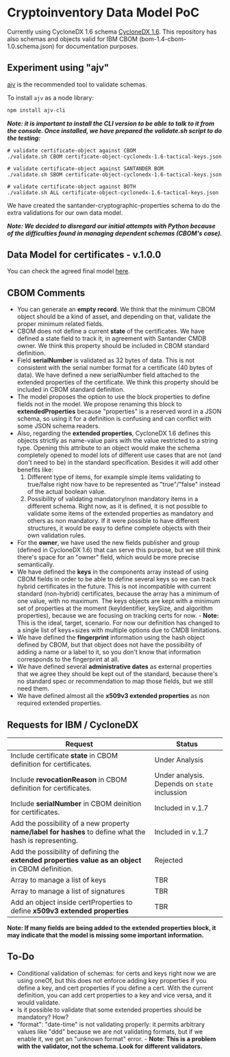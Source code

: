 # Cryptoinventory Data Model PoC

Currently using CycloneDX 1.6 schema [CycloneDX 1.6](https://github.com/CycloneDX/specification).
This repository has also schemas and objects valid for IBM CBOM (bom-1.4-cbom-1.0.schema.json) for documentation purposes.

## Experiment using "ajv"

[ajv](https://www.npmjs.com/package/ajv) is the recommended tool to validate schemas.

To install `ajv` as a node library:

```bash
npm install ajv-cli
```

***Note: it is important to install the CLI version to be able to talk to it from the console. Once installed, we have prepared the validate.sh script to do the testing:***

```
# validate certificate-object against CBOM 
./validate.sh CBOM certificate-object-cyclonedx-1.6-tactical-keys.json
 
# validate certificate-object against SANTANDER BOM 
./validate.sh SBOM certificate-object-cyclonedx-1.6-tactical-keys.json
 
# validate certificate-object against BOTH 
./validate.sh ALL certificate-object-cyclonedx-1.6-tactical-keys.json
```

We have created the santander-cryptographic-properties schema to do the extra validations for our own data model.

***Note: We decided to disregard our initial attempts with Python because of the difficulties found in managing dependent schemas (CBOM's case).***

## Data Model for certificates - v.1.0.0

You can check the agreed final model [here](data-model-for-certificates-v.1.0.0.md).

## CBOM Comments

* You can generate an **empty record**. We think that the minimum CBOM object should be a kind of asset, and depending on that, validate the proper minimum related fields.
* CBOM does not define a current **state** of the certificates. We have defined a state field to track it, in agreement with Santander CMDB owner. We think this property should be included in CBOM standard definition.
* Field **serialNumber** is validated as 32 bytes of data. This is not consistent with the serial number format for a certificate (40 bytes of data). We have defined a new serialNumber field attached to the extended properties of the certificate. We think this property should be included in CBOM standard definition.
* The model proposes the option to use the block properties to define fields not in the model. We propose renaming this block to **extendedProperties** because "properties" is a reserved word in a JSON schema, so using it for a definition is confusing and can conflict with some JSON schema readers.
* Also, regarding the **extended properties**, CycloneDX 1.6 defines this objects strictly as name-value pairs with the value restricted to a string type. Opening this attribute to an object would make the schema completely opened to model lots of different use cases that are not (and don't need to be) in the standard specification. Besides it will add other benefits like: 
    1. Different type of items, for example simple items validating to true/false right now have to be represented as "true"/"false" instead of the actual boolean value. 
    2. Possibility of validating mandatory/non mandatory items in a different schema. Right now, as it is defined, it is not possible to validate some items of the extended properties as mandatory and others as non mandatory. If it were possible to have different structures, it would be easy to define complete objects with their own validation rules.
* For the **owner**, we have used the new fields publisher and group (defined in CycloneDX 1.6) that can serve this purpose, but we still think there's space for an "owner" field, which would be more precise semantically.
* We have defined the **keys** in the components array instead of using CBOM fields in order to be able to define several keys so we can track hybrid certificates in the future. This is not incompatible with current standard (non-hybrid) certificates, because the array has a minimum of one value, with no maximum. The keys objects are kept with a minimum set of properties at the moment (keyIdentifier, keySize, and algorithm properties), because we are focusing on tracking certs for now. - **Note:** This is the ideal, target, scenario. For now our definition has changed to a single list of keys+sizes with multiple options due to CMDB limitations.
* We have defined the **fingerprint** information using the hash object defined by CBOM, but that object does not have the possibility of adding a name or a label to it, so you don't know that information corresponds to the fingerprint at all.
* We have defined several **administrative dates** as external properties that we agree they should be kept out of the standard, because there's no standard spec or recommendation to map those fields, but we still need them.
* We have defined almost all the **x509v3 extended properties** as non required extended properties.

## Requests for IBM / CycloneDX

Request | Status
--- | ---
Include certificate **state** in CBOM definition for certificates. | Under Analysis
Include **revocationReason** in CBOM definition for certificates. | Under analysis. Depends on `state` inclussion
Include **serialNumber** in CBOM deinition for certificates. | Included in v.1.7
Add the possibility of a new property **name/label for hashes** to define what the hash is representing. | Included in v.1.7
Add the possibility of defining the **extended properties value as an object** in CBOM definition. | Rejected
Array to manage a list of keys | TBR
Array to manage a list of signatures | TBR
Add an object inside certProperties to define **x509v3 extended properties** | TBR

**Note: If many fields are being added to the extended properties block, it may indicate that the model is missing some important information.**

## To-Do

* Conditional validation of schemas: for certs and keys right now we are using oneOf, but this does not enforce adding key properties if you define a key, and cert properties if you define a cert. With the current definition, you can add cert properties to a key and vice versa, and it would validate.
* Is it possible to validate that some extended properties should be mandatory? How?
* "format": "date-time" is not validating properly: it permits arbitrary values like "ddd" because we are not validating formats, but if we enable it, we get an "unknown format" error. - **Note: This is a problem with the validator, not the schema. Look for different validators.**

